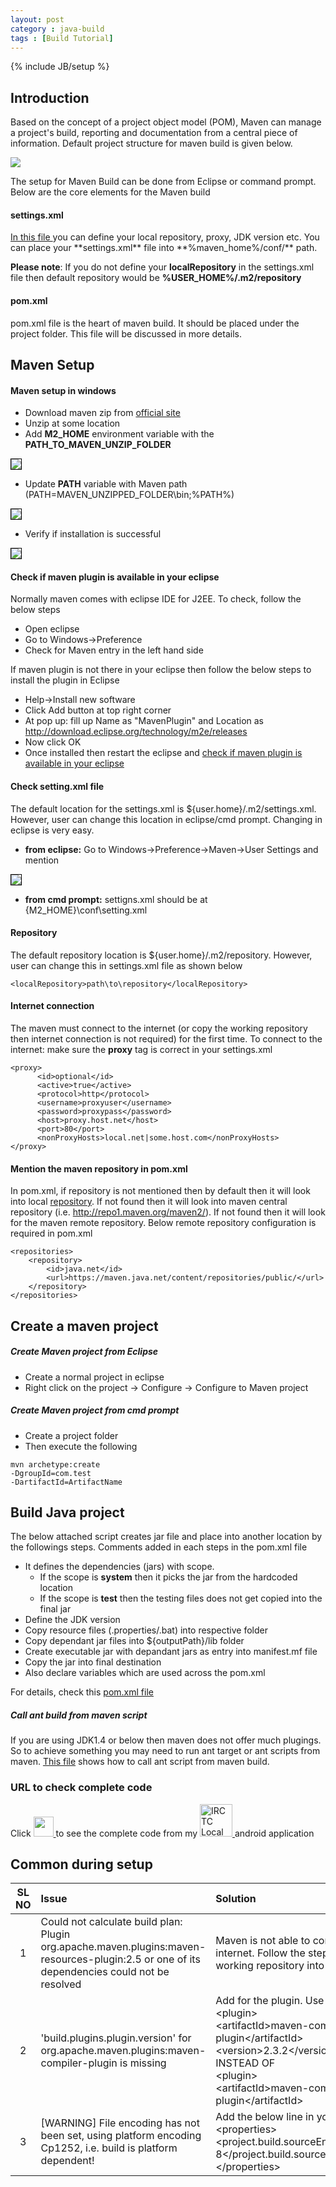 ```yaml
---
layout: post
category : java-build
tags : [Build Tutorial]
---
```

{% include JB/setup %}

## Introduction
Based on the concept of a project object model (POM), Maven can manage a project's build, reporting and documentation from a central piece of information.
Default project structure for maven build is given below.

<img src="{{ ASSET_PATH }}/../../images/maven/defaultProjectStructure.png">

The setup for Maven Build can be done from Eclipse or command prompt. Below are the core elements for the Maven build

#### settings.xml

<a href="https://github.com/ashismo/repositoryForMyBlog/blob/master/maven/settings.xml" target="_blank">
	In this file
</a> you can define your local repository, proxy, JDK version etc. You can place your **settings.xml** file into **%maven_home%/conf/** path.

**Please note**: If you do not define your **localRepository** in the settings.xml file then default repository would be **%USER_HOME%/.m2/repository**

#### pom.xml

pom.xml file is the heart of maven build. It should be placed under the project folder. This file will be discussed in more details.


## Maven Setup

#### Maven setup in windows


 - Download maven zip from [official site](https://maven.apache.org/download.cgi)
 - Unzip at some location
 - Add **M2_HOME** environment variable with the **PATH_TO_MAVEN_UNZIP_FOLDER**
   
<img src="https://cloud.githubusercontent.com/assets/11231867/7584788/938ad70e-f8bd-11e4-8d68-dc977b69b14f.png" style="border:1px solid black;"/>

 - Update **PATH** variable with Maven path (PATH=MAVEN_UNZIPPED_FOLDER\bin;%PATH%)

<img src="https://cloud.githubusercontent.com/assets/11231867/7584836/09f5978a-f8be-11e4-9ca3-869c1f1c00f2.png" style="border:1px solid black;"/>

- Verify if installation is successful

<img src="https://cloud.githubusercontent.com/assets/11231867/7584878/6694e234-f8be-11e4-866f-40b9062c3fcb.png" style="border:1px solid black;"/>

#### Check if maven plugin is available in your eclipse

Normally maven comes with eclipse IDE for J2EE. To check, follow the below steps


 * Open eclipse
 * Go to Windows->Preference
 * Check for Maven entry in the left hand side

If maven plugin is not there in your eclipse then follow the below steps to install the plugin in Eclipse 


 * Help->Install new software
 * Click Add button at top right corner
 * At pop up: fill up Name as "MavenPlugin" and Location as http://download.eclipse.org/technology/m2e/releases
 * Now click OK
 * Once installed then restart the eclipse and [check if maven plugin is available in your eclipse](#check-if-maven-plugin-is-available-in-your-eclipse)


#### Check setting.xml file 

The default location for the settings.xml is ${user.home}/.m2/settings.xml. However, user can change this location in eclipse/cmd prompt. Changing in eclipse is very easy.


- **from eclipse:** Go to Windows->Preference->Maven->User Settings and mention <path to settings.xml>

<img src="https://cloud.githubusercontent.com/assets/11231867/7585042/c48ce5f2-f8bf-11e4-9627-22bfe65a41e5.png" style="border:1px solid black;"/>

- **from cmd prompt:** settigns.xml should be at {M2_HOME}\conf\setting.xml

#### Repository

The default repository location is ${user.home}/.m2/repository. However, user can change this in settings.xml file as shown below

```
<localRepository>path\to\repository</localRepository>
```

#### Internet connection

The maven must connect to the internet (or copy the working repository then internet connection is not required) for the first time.  To connect to the internet: make sure the **proxy** tag is correct in your settings.xml 

```
<proxy>
      <id>optional</id>
      <active>true</active>
      <protocol>http</protocol>
      <username>proxyuser</username>
      <password>proxypass</password>
      <host>proxy.host.net</host>
      <port>80</port>
      <nonProxyHosts>local.net|some.host.com</nonProxyHosts>
</proxy>
```

#### Mention the maven repository in pom.xml

In pom.xml, if repository is not mentioned then by default then it will look into local [repository](#repository). 
	If not found then it will look into maven central repository (i.e. http://repo1.maven.org/maven2/). If not found then it will look for the maven remote repository. Below remote repository configuration is required in pom.xml

````
<repositories>
	<repository>
	    <id>java.net</id>
	    <url>https://maven.java.net/content/repositories/public/</url>
	</repository>
</repositories>
````

## Create a maven project

##### Create Maven project from Eclipse


 * Create a normal project in eclipse
 * Right click on the project -> Configure -> Configure to Maven project
 
##### Create Maven project from cmd prompt


* Create a project folder
* Then execute the following

```
mvn archetype:create 
-DgroupId=com.test 
-DartifactId=ArtifactName
```

## Build Java project

The below attached script creates jar file and place into another location by the followings steps. Comments added in each steps in the pom.xml file


 - It defines the dependencies (jars) with scope. 
    - If the scope is **system** then it picks the jar from the hardcoded location
    - If the scope is **test** then the testing files does not get copied into the final jar
 - Define the JDK version
 - Copy resource files (.properties/.bat) into respective folder
 - Copy dependant jar files into ${outputPath}/lib folder
 - Create executable jar with depandant jars as entry into manifest.mf file
 - Copy the jar into final destination
 - Also declare variables which are used across the pom.xml

For details, check this <a href="https://github.com/ashismo/repositoryForMyBlog/blob/master/maven/pom.xml" target="_blank">pom.xml file</a>


##### Call ant build from maven script

If you are using JDK1.4 or below then maven does not offer much plugings. So to achieve something you may need to run ant target or ant scripts from maven. <a href="https://github.com/ashismo/repositoryForMyBlog/blob/master/maven/pom_call_ant_script.xml" target="_blank">This file</a> shows how to call ant script from maven build.


### URL to check complete code

Click <a href="https://github.com/ashismo/LocalTrainInfo/blob/master/app/src/main/java/com/app/ashish/localtraininfo/activity/StationNamesSplashScreenActivity.java" target="_blank">
<img src="{{ ASSET_PATH }}/../../images/github.jpg" height="32" width="32">
</a> to see the complete code from my <a href="https://github.com/ashismo/LocalTrainInfo/" target="_blank">
<img src="{{ ASSET_PATH }}/../../images/localtrain.jpg" height="52" width="52" alt="IRCTC Local Train Live Status">
</a> android application

## Common during setup

SL NO | Issue | Solution
:---:|:---|:---
1 | Could not calculate build plan: Plugin org.apache.maven.plugins:maven-resources-plugin:2.5 or one of its dependencies could not be resolved |Maven is not able to connect to the internet. Follow the step 5 or copy working repository into your system
2 | 'build.plugins.plugin.version' for org.apache.maven.plugins:maven-compiler-plugin is missing | Add <version> for the plugin. Use <br/> &lt;plugin&gt;<br/>&lt;artifactId&gt;maven-compiler-plugin&lt;/artifactId&gt;<br/>&lt;version&gt;2.3.2&lt;/version&gt;<br/>INSTEAD OF<br/>&lt;plugin&gt;<br/>&lt;artifactId&gt;maven-compiler-plugin&lt;/artifactId&gt;
3 | [WARNING] File encoding has not been set, using platform encoding Cp1252, i.e. build is platform dependent! | Add the below line in your pom.xml<br/>&lt;properties&gt;<br/>&lt;project.build.sourceEncoding&gt;UTF-8&lt;/project.build.sourceEncoding&gt;<br/>&lt;/properties&gt;


